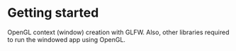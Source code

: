 # Getting started
OpenGL context (window) creation with GLFW.
Also, other libraries required to run the windowed app using OpenGL.